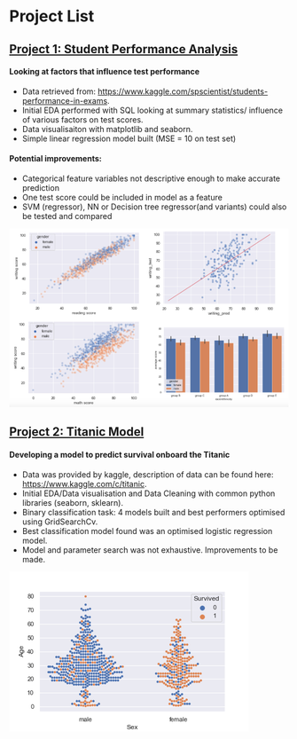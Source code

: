# Project List

## [Project 1: Student Performance Analysis](https://github.com/ConnorO1/Student_Performance)
#### Looking at factors that influence test performance
+ Data retrieved from: https://www.kaggle.com/spscientist/students-performance-in-exams.
+ Initial EDA performed with SQL looking at summary statistics/ influence of various factors on test scores.
+ Data visualisaiton with matplotlib and seaborn.
+ Simple linear regression model built (MSE = 10 on test set)
#### Potential improvements:   
  - Categorical feature variables not descriptive enough to make accurate prediction
  - One test score could be included in model as a feature
  - SVM (regressor), NN or Decision tree regressor(and variants) could also be tested and compared

![](/images/image_combined.png)


## [Project 2: Titanic Model](https://github.com/ConnorO1/Titanic_Model)

#### Developing a model to predict survival onboard the Titanic

+ Data was provided by kaggle, description of data can be found here: https://www.kaggle.com/c/titanic.
+ Initial EDA/Data visualisation and Data Cleaning with common python libraries (seaborn, sklearn).
+ Binary classification task: 4 models built and best performers optimised using GridSearchCv.
+ Best classification model found was an optimised logistic regression model.
+ Model and parameter search was not exhaustive. Improvements to be made.


![](/images/output2.png)


